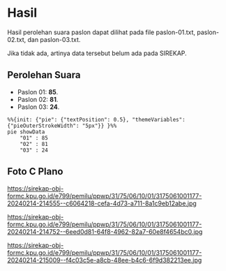 # Hasil

Hasil perolehan suara paslon dapat dilihat pada file paslon-01.txt, paslon-02.txt, dan paslon-03.txt.

Jika tidak ada, artinya data tersebut belum ada pada SIREKAP.

## Perolehan Suara

 * Paslon 01: **85**.
 * Paslon 02: **81**.
 * Paslon 03: **24**.

```mermaid
%%{init: {"pie": {"textPosition": 0.5}, "themeVariables": {"pieOuterStrokeWidth": "5px"}} }%%
pie showData
    "01" : 85
    "02" : 81
    "03" : 24
```
## Foto C Plano

https://sirekap-obj-formc.kpu.go.id/e799/pemilu/ppwp/31/75/06/10/01/3175061001177-20240214-214555--c6064218-cefa-4d73-a711-8a1c9eb12abe.jpg

https://sirekap-obj-formc.kpu.go.id/e799/pemilu/ppwp/31/75/06/10/01/3175061001177-20240214-214752--6eed0d81-64f8-4962-82a7-60e8f4654bc0.jpg

https://sirekap-obj-formc.kpu.go.id/e799/pemilu/ppwp/31/75/06/10/01/3175061001177-20240214-215009--f4c03c5e-a8cb-48ee-b4c6-6f9d382213ee.jpg
